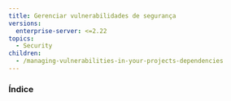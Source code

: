 ```yaml
---
title: Gerenciar vulnerabilidades de segurança
versions:
  enterprise-server: <=2.22
topics:
  - Security
children:
  - /managing-vulnerabilities-in-your-projects-dependencies
---
```

<!--See /content/code-security/supply-chain-security for the current version of this article -->
### Índice
